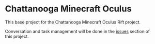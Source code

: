 # Chattanooga Minecraft Oculus

This base project for the Chattanooga Minecraft Oculus Rift project. 

Conversation and task management will be done in the [issues](https://github.com/ChattanoogaPublicLibrary/chattanooga-minecraft-oculus/issues) section of this project.
